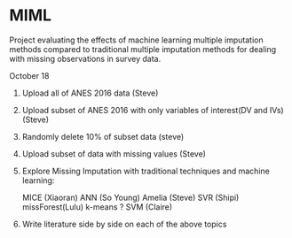 # MIML

Project evaluating the effects of machine learning multiple imputation methods compared to traditional multiple imputation methods for dealing with missing observations in survey data.

October 18
1) Upload all of ANES 2016 data (Steve)
2) Upload subset of ANES 2016 with only variables of interest(DV and IVs) (Steve)
3) Randomly delete 10% of subset data (steve)
4) Upload subset of data with missing values (Steve)
5) Explore Missing Imputation with traditional techniques and machine learning:

    MICE (Xiaoran)
    ANN (So Young)
    Amelia (Steve)
    SVR (Shipi)
    missForest(Lulu)
    k-means ?
    SVM (Claire)

6) Write literature side by side on each of the above topics  
    
